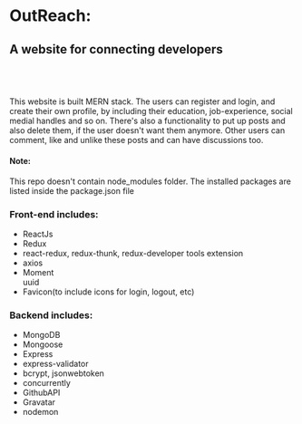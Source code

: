 # OutReach:<h2>A website for connecting developers <h2> </br>
 This website is built MERN stack. The users can register and login, and create their own profile, by including their education, job-experience, social medial handles and so on. 
 There's also a functionality to put up posts and also delete them, if the user doesn't want them anymore. Other users can comment, like and unlike these posts and can have 
 discussions too.
<h4>Note:</h4>
This repo doesn't contain node_modules folder. The installed packages are listed inside the package.json file </br>

<h3> Front-end includes: </h3>
<ul>
<li>ReactJs</li>
<li>Redux</li>
<li>react-redux, redux-thunk, redux-developer tools extension</li>
<li>axios</li>
<li>Moment</li>
</li> uuid </li>
<li>Favicon(to include icons for login, logout, etc)</li>
</ul>

<h3> Backend includes: </h3>
<ul>
<li>MongoDB</li>
<li>Mongoose</li>
<li>Express</li>
<li>express-validator</li>
<li>bcrypt, jsonwebtoken</li>
<li>concurrently</li>
<li>GithubAPI</li>
<li>Gravatar</li>
<li>nodemon</li>
</ul>


